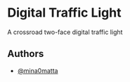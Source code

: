 # Digital Traffic Light

A crossroad two-face digital traffic light

## Authors

- [@mina0matta](https://www.github.com/mina0matta)
